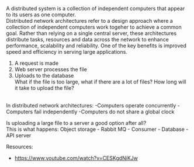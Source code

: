 A distributed system is a collection of independent computers that appear to its users as one computer. </br>
Distributed network architectures refer to a design approach where a collection of independent computers work togeher to achieve a common goal. Rather than relying on a single central server, these architectures distribute tasks, resources and data across the network to enhance performance, scalability and reliability.
One of the key benefits is improved speed and efficiency in serving large applications.

1. A request is made
2. Web server processes the file
3. Uploads to the database </br>
What if the file is too large, what if there are a lot of files? How long will it take to upload the file?
</br>
In distributed network architectures:
-Computers operate concurrently
-Computers fail independently
-Computers do not share a global clock

  Is uploading a large file to a server a good option after all? </br>
  This is what happens:
  Object storage - Rabbit MQ - Consumer - Database - API server



Resources:
- https://www.youtube.com/watch?v=CESKgdNiKJw
